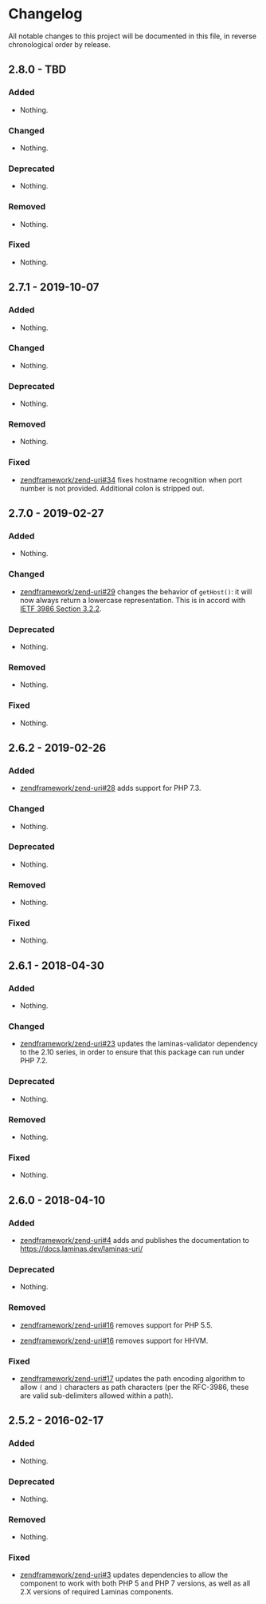 # Changelog

All notable changes to this project will be documented in this file, in reverse chronological order by release.

## 2.8.0 - TBD

### Added

- Nothing.

### Changed

- Nothing.

### Deprecated

- Nothing.

### Removed

- Nothing.

### Fixed

- Nothing.

## 2.7.1 - 2019-10-07

### Added

- Nothing.

### Changed

- Nothing.

### Deprecated

- Nothing.

### Removed

- Nothing.

### Fixed

- [zendframework/zend-uri#34](https://github.com/zendframework/zend-uri/pull/34) fixes hostname recognition
  when port number is not provided. Additional colon is stripped out.

## 2.7.0 - 2019-02-27

### Added

- Nothing.

### Changed

- [zendframework/zend-uri#29](https://github.com/zendframework/zend-uri/pull/29) changes the behavior of `getHost()`:
  it will now always return a lowercase representation. This is in accord with
  [IETF 3986 Section 3.2.2](https://tools.ietf.org/html/rfc3986#section-3.2.2).

### Deprecated

- Nothing.

### Removed

- Nothing.

### Fixed

- Nothing.

## 2.6.2 - 2019-02-26

### Added

- [zendframework/zend-uri#28](https://github.com/zendframework/zend-uri/pull/28) adds support for PHP 7.3.

### Changed

- Nothing.

### Deprecated

- Nothing.

### Removed

- Nothing.

### Fixed

- Nothing.

## 2.6.1 - 2018-04-30

### Added

- Nothing.

### Changed

- [zendframework/zend-uri#23](https://github.com/zendframework/zend-uri/pull/23) updates the laminas-validator dependency to the 2.10 series, in order to ensure that
  this package can run under PHP 7.2.

### Deprecated

- Nothing.

### Removed

- Nothing.

### Fixed

- Nothing.

## 2.6.0 - 2018-04-10

### Added

- [zendframework/zend-uri#4](https://github.com/zendframework/zend-uri/pull/4) adds and publishes the
  documentation to https://docs.laminas.dev/laminas-uri/

### Deprecated

- Nothing.

### Removed

- [zendframework/zend-uri#16](https://github.com/zendframework/zend-uri/pull/16) removes support for
  PHP 5.5.

- [zendframework/zend-uri#16](https://github.com/zendframework/zend-uri/pull/16) removes support for
  HHVM.

### Fixed

- [zendframework/zend-uri#17](https://github.com/zendframework/zend-uri/pull/17) updates the path
  encoding algorithm to allow `(` and `)` characters as path characters (per
  the RFC-3986, these are valid sub-delimiters allowed within a path).

## 2.5.2 - 2016-02-17

### Added

- Nothing.

### Deprecated

- Nothing.

### Removed

- Nothing.

### Fixed

- [zendframework/zend-uri#3](https://github.com/zendframework/zend-uri/pull/3) updates dependencies to
  allow the component to work with both PHP 5 and PHP 7 versions, as well as
  all 2.X versions of required Laminas components.
